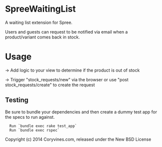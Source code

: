 SpreeWaitingList
================

A waiting list extension for Spree.

Users and guests can request to be notified via email when a product/variant comes back in stock.


Usage
=======

-> Add logic to your view to determine if the product is out of stock

-> Trigger "stock_requests/new" via the browser or use "post stock_requests/create" to create the request

Testing
-------

Be sure to bundle your dependencies and then create a dummy test app for the specs to run against.


      Run `bundle exec rake test_app`
      Run `bundle exec rspec`

Copyright (c) 2014 Coryvines.com, released under the New BSD License
